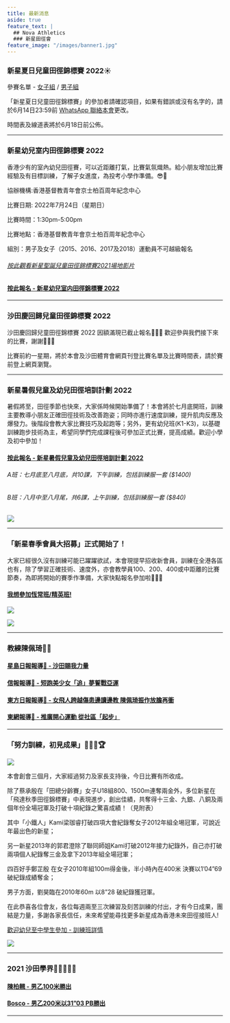 ```yaml
---
title: 最新消息
aside: true
feature_text: |
  ## Nova Athletics
  ### 新星田徑會
feature_image: "/images/banner1.jpg"
---
```

### 新星夏日兒童田徑錦標賽 2022☀️

參賽名單 - [女子組](https://drive.google.com/file/d/1RQZeVFXVlzNv9_EJDdZ5nqxCPANssnrI/view?usp=sharing) / [男子組](https://drive.google.com/file/d/1EAY7qJ5USLg_tijuqt2pSFoFBjmSMw1M/view?usp=sharing)

「新星夏日兒童田徑錦標賽」的參加者請確認項目，如果有錯誤或沒有名字的，請於6月14日23:59前 [WhatsApp 聯絡本會](https://api.whatsapp.com/send?phone=85260661322)更改。

時間表及線道表將於6月18日前公佈。

---------------------------------------------------------------------------------------
### 新星幼兒室内田徑錦標賽 2022

香港少有的室內幼兒田徑賽，可以近距離打氣，比賽氣氛熾熱。給小朋友增加比賽經驗及有目標訓練，了解子女進度，為投考小學作準備。😎👏

協辦機構:香港基督教青年會京士柏百周年紀念中心

比賽日期: 2022年7月24日（星期日）

比賽時間：1:30pm-5:00pm

比賽地點：香港基督教青年會京士柏百周年紀念中心

組別：男子及女子（2015、2016、2017及2018）運動員不可越級報名

###### [按此觀看新星聖誕兒童田徑錦標賽2021場地影片](https://drive.google.com/file/d/1L8YzEq3zM8Xs1ff7A_SMuAPYEGimcjxU/view?usp=sharing)

#### [按此報名 - 新星幼兒室内田徑錦標賽 2022](https://forms.zohopublic.com/hknovasports852/form/JulyNewcompetition/formperma/U_Q4mFoJsN_gnmc7WonjIco1qgO5dqJRU_MLmY5_rDI?fbclid=IwAR2wPkj-PgCvo-eBVjRn2cRv7vK_VAm-naL8tlPvZt1RUOC0DIlAKF5dfFk)

---------------------------------------------------------------------------------------
### 沙田慶回歸兒童田徑錦標賽 2022 

沙田慶回歸兒童田徑錦標賽 2022 因額滿現已截止報名🙇🏻‍♀️ 歡迎參與我們接下來的比賽，謝謝👏🏻💫

比賽前約一星期，將於本會及沙田體育會網頁刊登比賽名單及比賽時間表，請於賽前登上網頁瀏覽。

---------------------------------------------------------------------------------------
### 新星暑假兒童及幼兒田徑培訓計劃 2022

暑假將至，田徑季節也快來，大家係時候開始準備了！本會將於七月底開班，訓練主要教導小朋友正確田徑技術及改善跑姿；同時亦進行速度訓練，提升肌肉反應及爆發力。後階段會教大家比賽技巧及起跑等；另外，更有幼兒班(K1-K3)，以基礎訓練跑步技術為主，希望同學們完成課程後可參加正式比賽，提高成績。歡迎小學及初中參加！

#### [按此報名 - 新星暑假兒童及幼兒田徑培訓計劃 2022](https://forms.gle/HX9ZVHofxw7Ts1Dk6)

###### A班：七月底至八月底，共10課，下午訓練，包括訓練服一套 ($1400)

###### B班：八月中至八月尾，共6課，上午訓練，包括訓練服一套 ($840)

![](/images/暑假培訓計劃2022.jpeg)

---------------------------------------------------------------------------------------
### 「新星春季會員大招募」正式開始了！
大家已經很久沒有訓練可能已躍躍欲試，本會現提早招收新會員，訓練在全港各區也有，除了學習正確技術、速度外，亦會教學員100、200、400或中距離的比賽節奏，為即將開始的賽季作準備，大家快點報名參加啦🌝🤟🏻

#### [我想參加恆常班/精英班!](https://docs.google.com/forms/d/e/1FAIpQLScXZvev1WfGzgGRg6c0O_HwiLUTxomhsZbSMn7ubRmbv1dFzw/viewform?usp=sf_link)

![](/images/Regular_Web.png)

![](/images/Elite_Web.png)

---------------------------------------------------------------------------------------

### 教練陳佩琦👩🏽

#### [星島日報報導📰 - 沙田賜我力量](https://drive.google.com/drive/folders/1ngK58f050uDZj7RgVmokHQQTiDBm-nfP?usp=sharing)

#### [信報報導📰 - 短跑美少女「追」夢誓戰亞運](https://drive.google.com/file/d/1NgN3GuMWmGJVSenFJypOgL8vqFuxYApv/view?usp=sharing)

#### [東方日報報導📰 - 女飛人跨越傷患邊讀邊教 陳佩琦振作放膽再衝](https://orientaldaily.on.cc/content/%E9%AB%94%E8%82%B2/odn-20211126-1126_00286_041/%E5%A5%B3%E9%A3%9B%E4%BA%BA%E8%B7%A8%E8%B6%8A%E5%82%B7%E6%82%A3%E9%82%8A%E8%AE%80%E9%82%8A%E6%95%99-%E9%99%B3%E4%BD%A9%E7%90%A6%E6%8C%AF%E4%BD%9C%E6%94%BE%E8%86%BD%E5%86%8D%E8%A1%9D?fbclid=IwAR3tCLKgaWevelE1CkNDt35_h4jvjbahZq-6KdIOuqoGGtac--nebOFVOoU)

#### [東網報導📰 - 推廣開心運動 從社區「起步」](https://hk.on.cc/onad/bkn/cnt/ad/20211115/ad-20211115150906775-1115_21011_001.html)

---------------------------------------------------------------------------------------

### 「努力訓練，初見成果」💪🏻🎉🏆

![](/images/Athletes.jpg)

本會創會三個月，大家經過努力及家長支持後，今日比賽有所收成。

除了蔡承殷在「田總分齡賽」女子U18組800、1500m連奪兩金外，多位新星在「飛達秋季田徑錦標賽」中表現進步，創出佳績，共奪得十三金、九銀、八銅及兩個年份全場冠軍及打破十項紀錄之驚喜成績！（見附表）

其中「小鐵人」Kami梁珈睿打破四項大會紀錄奪女子2012年組全埸冠軍，可說近年最出色的新星；

另一新星2013年的郭君澄除了聯同師姐Kami打破2012年接力紀錄外，自己亦打破兩項個人紀錄奪三金及拿下2013年組全場冠軍；

四百好手鄭芷殷 在女子2010年組100m得金後，半小時內在400米 決賽以1’04”69破紀錄成績奪金；

男子方面，劉昊臨在2010年60m 以8”28 破紀錄獲冠軍。

在此恭喜各位會友，各位每週兩至三次練習及刻苦訓練的付出，才有今日成果，團結是力量，多謝各家長信任，未來希望能尋找更多新星成為香港未來田徑接班人!

[歡迎幼兒至中學生參加 - 訓練班詳情](https://docs.google.com/forms/d/e/1FAIpQLScXZvev1WfGzgGRg6c0O_HwiLUTxomhsZbSMn7ubRmbv1dFzw/viewform?fbclid=IwAR1lI5pe4k28V-qBzkFvfGz8-Mrw3iTpbRaucbRJRTIr_V2n01rZBCtYNZo)

![](/images/新星訓練_初見成果.jpg)

---------------------------------------------------------------------------------------

### 2021 沙田學界🏃🏻‍♀️🏃🏻

#### [陳柏翹 - 男乙100米勝出](https://drive.google.com/file/d/1YMheR5loAjQaXWFzcw5uuEgBzbf1P9QC/view?usp=sharing) 

#### [Bosco - 男乙200米以31”03 PB勝出](https://drive.google.com/file/d/1BrIfrZuCVbG_EmYVWTK_PSifCoOq3q4B/view?usp=sharing)

---------------------------------------------------------------------------------------
